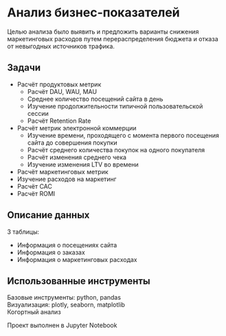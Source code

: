 # Анализ бизнес-показателей
Целью анализа было выявить и предложить варианты снижения маркетинговых расходов путем перераспределения бюджета и отказа от невыгодных источников трафика.

## Задачи
- Расчёт продуктовых метрик
  - Расчёт DAU, WAU, MAU
  - Среднее количество посещений сайта в день
  - Изучение продолжительности типичной пользовательской сессии
  - Расчёт Retention Rate
- Расчёт метрик электронной коммерции
  - Изучение времени, проходящего с момента первого посещения сайта до совершения покупки
  - Расчёт среднего количества покупок на одного покупателя
  - Расчёт изменения среднего чека
  - Изучение изменения LTV во времени
 - Расчёт маркетинговых метрик
  - Изучение расходов на маркетинг
  - Расчёт САС
  - Расчёт ROMI
 
 ## Описание данных
 3 таблицы:
 - Информация о посещениях сайта
 - Информация о заказах
 - Информация о маркетинговых расходах  

## Использованные инструменты
Базовые инструменты: python, pandas  
Визуализация: plotly, seaborn, matplotlib  
Когортный анализ  

Проект выполнен в Jupyter Notebook
